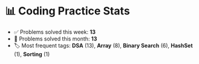 # 📊 Coding Practice Stats

- ✅ Problems solved this week: **13**
- 📆 Problems solved this month: **13**
- 🏷️ Most frequent tags: **DSA** (13), **Array** (8), **Binary Search** (6), **HashSet** (1), **Sorting** (1)
